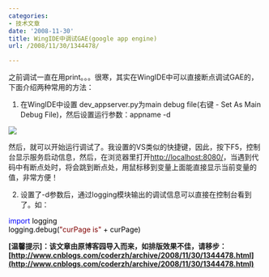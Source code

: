 ```yaml
---
categories:
- 技术文章
date: '2008-11-30'
title: WingIDE中调试GAE(google app engine)
url: /2008/11/30/1344478/

---
```



之前调试一直在用print。。。很寒，其实在WingIDE中可以直接断点调试GAE的，下面介绍两种常用的方法：

1. 在WingIDE中设置 dev_appserver.py为main debug file(右键 - Set As Main Debug File)，然后设置运行参数：appname -d

![](http://www.cnblogs.com/images/cnblogs_com/coderzh/gae/gaedebug.png)

然后，就可以开始运行调试了。我设置的VS类似的快捷键，因此，按下F5，控制台显示服务启动信息，然后，在浏览器里打开[http://localhost:8080/](http://localhost:8080/)，当遇到代码中有断点处时，将会跳到断点处，用鼠标移到变量上面能直接显示当前变量的值，非常方便！

2. 设置了-d参数后，通过logging模块输出的调试信息可以直接在控制台看到了。如：

<div class="cnblogs_code"><span style="color: #0000ff">import</span><span style="color: #000000">&nbsp;logging
<br />
logging.debug(</span><span style="color: #800000">"</span><span style="color: #800000">curPage&nbsp;is</span><span style="color: #800000">"</span><span style="color: #000000">&nbsp;</span><span style="color: #000000">+</span><span style="color: #000000">&nbsp;curPage)</span></div>

**[温馨提示]：该文章由原博客园导入而来，如排版效果不佳，请移步：[http://www.cnblogs.com/coderzh/archive/2008/11/30/1344478.html](http://www.cnblogs.com/coderzh/archive/2008/11/30/1344478.html)**